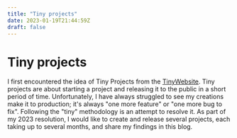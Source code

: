 ```yaml
---
title: "Tiny projects"
date: 2023-01-19T21:44:59Z
draft: false
---
```

# Tiny projects
I first encountered the idea of Tiny Projects from the [TinyWebsite](https://tinyprojects.dev/posts/six_months_of_tiny_projects). 
Tiny projects are about starting a project and releasing it to the public in a short period of time. Unfortunately, I have always struggled to see my creations make it to production; it's always "one more feature" or "one more bug to fix". Following the "tiny" methodology is an attempt to resolve it. As part of my 2023 resolution, I would like to create and release several projects, each taking up to several months, and share my findings in this blog.
